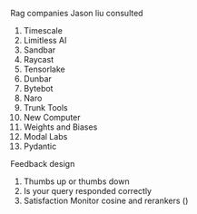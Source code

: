 Rag companies Jason liu consulted
1. Timescale
2. Limitless AI
3. Sandbar
4. Raycast
5. Tensorlake
6. Dunbar
7. Bytebot
8. Naro
9. Trunk Tools
10. New Computer
11. Weights and Biases
12. Modal Labs
13. Pydantic

Feedback design
1. Thumbs up or thumbs down 
2. Is your query responded correctly 
3. Satisfaction
Monitor cosine and rerankers
()
